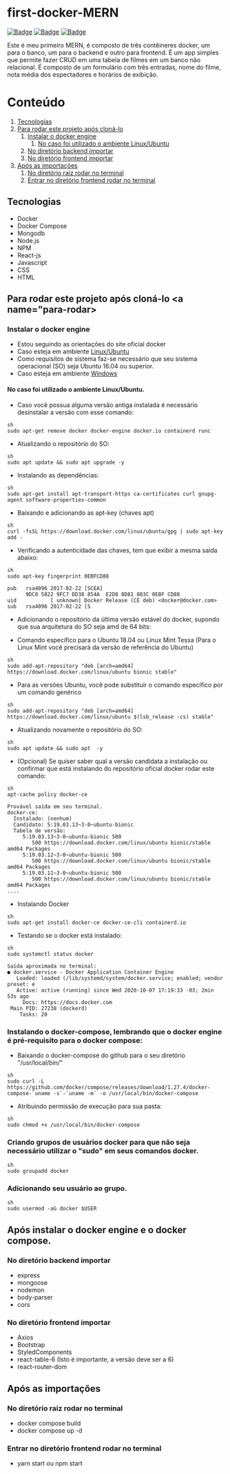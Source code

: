 # first-docker-MERN
[![Badge](https://img.shields.io/badge/npm-v6.14.5-%9fb945)](https://www.npmjs.com/package/npm/v/6.14.5) [ ![Badge](https://img.shields.io/badge/Node.js-v12.16.3-%9fb945)](https://nodejs.org/dist/v12.16.3/docs/api/) [![Badge](https://img.shields.io/badge/Docker-v19.03.13-%9fb945)](https://docs.docker.com/engine/install/)

Este é meu primeiro MERN, é composto de três contêineres docker, um para o banco, um para o backend e outro para frontend. É um app simples que permite fazer CRUD em uma tabela de filmes em um banco não relacional. É composto de um formulário com três entradas, nome do filme, nota média dos espectadores e horários de exibição.

# Conteúdo

1. [Tecnologias](#tecnologias)
2. [Para rodar este projeto após cloná-lo](#para-rodar)
    1. [Instalar o docker engine](#instalar-o-docker)
       1. [No caso foi utilizado o ambiente Linux/Ubuntu](#no-caso-foi)
    2. [No diretório backend importar](#no-diretorio-backend)
    3. [No diretório frontend importar](#no-diretorio-frontend)
3. [Após as importações](#apos-as-importacoes)
    1. [No diretório raiz rodar no terminal](#no-diretorio-raiz)
    2. [Entrar no diretório frontend rodar no terminal](#entrar-no-diretorio-frontend)

## Tecnologias <a name="tecnologias"></a>
* Docker
* Docker Compose
* Mongodb
* Node.js
* NPM
* React-js
* Javascript
* CSS
* HTML


## Para rodar este projeto após cloná-lo <a name="para-rodar></a>

### Instalar o docker engine <a name="instalar-o-docker"></a>

* Estou seguindo as orientações do site oficial docker
* Caso esteja em ambiente [Linux/Ubuntu](https://docs.docker.com/engine/install/ubuntu/)
* Como requisitos de sistema faz-se necessário que seu sistema operacional (SO) seja Ubuntu 16.04 ou superior.
* Caso esteja em ambiente [Windows](https://docs.docker.com/docker-for-windows/install/)

#### No caso foi utilizado o ambiente Linux/Ubuntu. <a name="no-caso-foi"></a>

* Caso você possua alguma versão antiga instalada é necessário desinstalar a versão com esse comando:
```
sh
sudo apt-get remove docker docker-engine docker.io containerd runc
```
* Atualizando o repositório do SO:
```
sh
sudo apt update && sudo apt upgrade -y
```
* Instalando as dependências:
```
sh
sudo apt-get install apt-transport-https ca-certificates curl gnupg-agent software-properties-common
```
* Baixando e adicionando as apt-key (chaves apt)
```
sh
curl -fsSL https://download.docker.com/linux/ubuntu/gpg | sudo apt-key add -
```
* Verificando a autenticidade das chaves, tem que exibir a mesma saída abaixo:
```
sh
sudo apt-key fingerprint 0EBFCD88
```
```
pub   rsa4096 2017-02-22 [SCEA]
      9DC8 5822 9FC7 DD38 854A  E2D8 8D81 803C 0EBF CD88
uid           [ unknown] Docker Release (CE deb) <docker@docker.com>
sub   rsa4096 2017-02-22 [S
```
* Adicionando o repositório da última versão estável do docker, supondo que sua arquitetura do SO seja amd de 64 bits:
 - Comando específico para o Ubuntu 18.04 ou Linux Mint Tessa (Para o Linux Mint você precisará da versão de referência do Ubuntu)
```
sh
sudo add-apt-repository "deb [arch=amd64] https://download.docker.com/linux/ubuntu bionic stable"
```
 - Para as versões Ubuntu, você pode substituir o comando específico por um comando genérico
```
sh
sudo add-apt-repository "deb [arch=amd64] https://download.docker.com/linux/ubuntu $(lsb_release -cs) stable"
```
* Atualizando novamente o repositório do SO:
```
sh
sudo apt update && sudo apt  -y
```
* (Opcional) Se quiser saber qual a versão candidata a instalação ou confirmar que está instalando do repositório oficial docker rodar este comando:
```
sh
apt-cache policy docker-ce
```
```
Provável saída em seu terminal.
docker-ce:
  Instalado: (nenhum)
  Candidato: 5:19.03.13~3-0~ubuntu-bionic
  Tabela de versão:
     5:19.03.13~3-0~ubuntu-bionic 500
        500 https://download.docker.com/linux/ubuntu bionic/stable amd64 Packages
     5:19.03.12~3-0~ubuntu-bionic 500
        500 https://download.docker.com/linux/ubuntu bionic/stable amd64 Packages
     5:19.03.11~3-0~ubuntu-bionic 500
        500 https://download.docker.com/linux/ubuntu bionic/stable amd64 Packages
....
```
* Instalando Docker
```
sh
sudo apt-get install docker-ce docker-ce-cli containerd.io
```
* Testando se o docker está instalado:
```
sh
sudo systemctl status docker
```
```
Saída aproximada no terminal:
● docker.service - Docker Application Container Engine
   Loaded: loaded (/lib/systemd/system/docker.service; enabled; vendor preset: e
   Active: active (running) since Wed 2020-10-07 17:19:33 -03; 2min 53s ago
     Docs: https://docs.docker.com
 Main PID: 27238 (dockerd)
    Tasks: 20
```
### Instalando o docker-compose, lembrando que o docker engine é pré-requisito para o docker compose:

* Baixando o docker-compose do github para o seu diretório "/usr/local/bin/"
```
sh
sudo curl -L https://github.com/docker/compose/releases/download/1.27.4/docker-compose-`uname -s`-`uname -m` -o /usr/local/bin/docker-compose
```

* Atribuindo permissão de execução para sua pasta:
```
sh
sudo chmod +x /usr/local/bin/docker-compose
```
### Criando grupos de usuários docker para que não seja necessário utilizar o "sudo" em seus comandos docker.
```
sh
sudo groupadd docker
```
### Adicionando seu usuário ao grupo.
```
sh
sudo usermod -aG docker $USER
```
## Após instalar o docker engine e o docker compose.

### No diretório backend importar <a name="no-diretorio-backend"></a>
* express
* mongoose
* nodemon
* body-parser 
* cors

### No diretório frontend importar <a name="no-diretorio-frontend"></a>
* Axios
* Bootstrap
* StyledComponents
* react-table-6 (Isto é importante, a versão deve ser a 6)
* react-router-dom

## Após as importações <a name="apos-as-importacoes"></a>

### No diretório raiz rodar no terminal <a name="no-diretorio-raiz"></a>

* docker compose build
* docker compose up -d

### Entrar no diretório frontend rodar no terminal <a name="entrar-no-diretorio-frontend"></a>

* yarn start ou npm start

